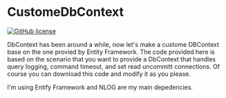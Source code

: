 # CustomeDbContext 
[![GitHub license](https://img.shields.io/github/license/codechavez/CustomeDBContext.svg)](https://github.com/codechavez/CustomeDBContext/blob/master/LICENSE)

DbContext has been around a while, now let's make a custome DBContext base on the one provied by Entity Framework. The code provided here is based on the scenario that you want to provide a DbContext that handles query logging, command timeout, and set read uncommitt connections. Of course you can download this code and modify it as you please. 

I'm using Entify Framework and NLOG are my main depedencies.

